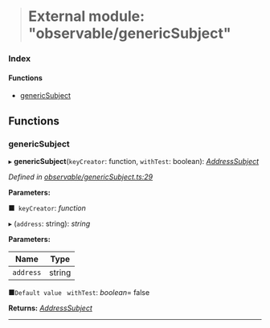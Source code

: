 > # External module: "observable/genericSubject"

### Index

#### Functions

* [genericSubject](_observable_genericsubject_.md#genericsubject)

## Functions

###  genericSubject

▸ **genericSubject**(`keyCreator`: function, `withTest`: boolean): *[AddressSubject](_observable_types_.md#addresssubject)*

*Defined in [observable/genericSubject.ts:29](url)*

**Parameters:**

■` keyCreator`: *function*

▸ (`address`: string): *string*

**Parameters:**

Name | Type |
------ | ------ |
`address` | string |

■`Default value` ` withTest`: *boolean*= false

**Returns:** *[AddressSubject](_observable_types_.md#addresssubject)*

___